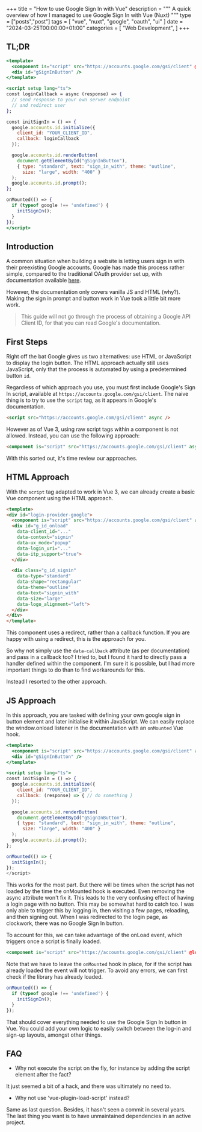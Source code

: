 +++
title = "How to use Google Sign In with Vue"
description = """
  A quick overview of how I managed to use Google Sign In with Vue (Nuxt)
"""
type = ["posts","post"]
tags = [
    "vue",
    "nuxt",
    "google",
    "oauth",
    "ui"
]
date = "2024-03-25T00:00:00+01:00"
categories = [
    "Web Development",
]
+++
## TL;DR

```jsx
<template>
  <component is="script" src="https://accounts.google.com/gsi/client" @load="initSignIn" async />
  <div id="gSignInButton" />
</template>

<script setup lang="ts">
const loginCallback = async (response) => {
  // send response to your own server endpoint
  // and redirect user
};

const initSignIn = () => {
  google.accounts.id.initialize({
    client_id: "YOUR_CLIENT_ID",
    callback: loginCallback
  });

  google.accounts.id.renderButton(
    document.getElementById("gSignInButton"),
    { type: "standard", text: "sign_in_with", theme: "outline",
      size: "large", width: "400" }
  );
  google.accounts.id.prompt();
};

onMounted(() => {
  if (typeof google !== 'undefined') {
    initSignIn();
  }
});
</script>
```

## Introduction

A common situation when building a website is letting users sign in with their preexisting
Google accounts. Google has made this process rather simple, compared to the traditional
OAuth provider set up, with documentation available [here][google-button].

However, the documentation only covers vanilla JS and HTML (why?).
Making the sign in prompt and button work in Vue took a little bit more work.

> This guide will not go through the process of obtaining a Google API Client ID,
> for that you can read Google's documentation.

## First Steps

Right off the bat Google gives us two alternatives: use HTML or JavaScript to display the
login button. The HTML approach actually still uses JavaScript, only that the process is
automated by using a predetermined button `id`.

Regardless of which approach you use, you must first include Google's Sign In script,
available at `https://accounts.google.com/gsi/client`.
The naive thing is to try to use the `script` tag, as it appears in Google's documentation.

```html
<script src="https://accounts.google.com/gsi/client" async />
```
However as of Vue 3, using raw script tags within a component is not allowed.
Instead, you can use the following approach:

```html
<component is="script" src="https://accounts.google.com/gsi/client" async />
```

With this sorted out, it's time review our approaches.


## HTML Approach

With the `script` tag adapted to work in Vue 3, we can already create a basic Vue
component using the HTML approach.

```html
<template>
<div id="login-provider-google">
  <component is="script" src="https://accounts.google.com/gsi/client" async />
  <div id="g_id_onload"
    data-client_id="..."
    data-context="signin"
    data-ux_mode="popup"
    data-login_uri="..."
    data-itp_support="true">
  </div>

  <div class="g_id_signin"
    data-type="standard"
    data-shape="rectangular"
    data-theme="outline"
    data-text="signin_with"
    data-size="large"
    data-logo_alignment="left">
  </div>
</div>
</template>
```

This component uses a redirect, rather than a callback function.
If you are happy with using a redirect, this is the approach for you.

So why not simply use the `data-callback` attribute (as per documentation) and pass in
a callback too? I tried to, but I found it hard to directly pass a handler defined within
the component. I'm sure it is possible, but I had more important things to do than to find
workarounds for this.

Instead I resorted to the other approach.

## JS Approach

In this approach, you are tasked with defining your own google sign in button element
and later initialise it within JavaScript.
We can easily replace the window.onload listener in the documentation with an
`onMounted` Vue hook.

```jsx
<template>
  <component is="script" src="https://accounts.google.com/gsi/client" async />
  <div id="gSignInButton" />
</template>

<script setup lang="ts">
const initSignIn = () => {
  google.accounts.id.initialize({
    client_id: "YOUR_CLIENT_ID",
    callback: (response) => { // do something }
  });

  google.accounts.id.renderButton(
    document.getElementById("gSignInButton"),
    { type: "standard", text: "sign_in_with", theme: "outline",
      size: "large", width: "400" }
  );
  google.accounts.id.prompt();
};

onMounted(() => {
  initSignIn();
});
</script>
```

This works for the most part. But there will be times when the script has not loaded
by the time the onMounted hook is executed. Even removing the async attribute won't fix
it. This leads to the very confusing effect of having a login page with no button.
This may be somewhat hard to catch too. I was only able to trigger this by logging in,
then visiting a few pages, reloading, and then signing out. When I was redirected
to the login page, as clockwork, there was no Google Sign In button.

To account for this, we can take advantage of the onLoad event, which triggers once a script
is finally loaded.

```jsx
<component is="script" src="https://accounts.google.com/gsi/client" @load="initSignIn" async />
```

Note that we have to leave the `onMounted` hook in place, for if the script has already loaded
the event will not trigger. To avoid any errors, we can first check if the library has already
loaded.

```js
onMounted(() => {
  if (typeof google !== 'undefined') {
    initSignIn();
  }
});
```

That should cover everything needed to use the Google Sign In button in Vue.
You could add your own logic to easily switch between the log-in and sign-up layouts, amongst
other things.

## FAQ

- Why not execute the script on the fly, for instance by adding the script element
  after the fact?

It just seemed a bit of a hack, and there was ultimately no need to.

- Why not use 'vue-plugin-load-script' instead?

Same as last question. Besides, it hasn't seen a commit in several years.
The last thing you want is to have unmaintained dependencies in an active project.

<!-- LINKS -->
[google-button]: https://developers.google.com/identity/gsi/web/guides/display-button
